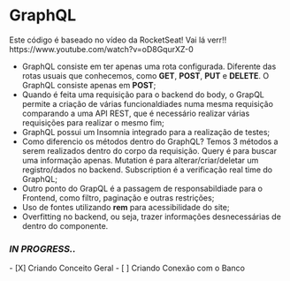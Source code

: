 <!--![alt text](https://github.com/voigtito/GraphQL_Node/)-->
<h1>GraphQL</h1>
<p>Este código é baseado no vídeo da RocketSeat! Vai lá verr!! https://www.youtube.com/watch?v=oD8GqurXZ-0</p>

<ul>
    <li>GraphQL consiste em ter apenas uma rota configurada. Diferente das rotas usuais que conhecemos, como <b>GET</b>, <b>POST</b>, <b>PUT</b> e <b>DELETE</b>. O GraphQL consiste apenas em <b>POST</b>;</li>
    <li>Quando é feita uma requisição para o backend do body, o GrapQL permite a criação de várias funcionaldiades numa mesma requisição comparando a uma API REST, que é necessário realizar várias requisições para realizar o mesmo fim;</li>
    <li>GraphQL possui um Insomnia integrado para a realização de testes;</li> 
    <li>Como diferencio os métodos dentro do GraphQL? Temos 3 métodos a serem realizados dentro do corpo da requisição. Query é para buscar uma informação apenas. Mutation é para alterar/criar/deletar um registro/dados no backend. Subscription é a verificação real time do GraphQL;</li> 
    <li>Outro ponto do GrapQL é a passagem de responsabildiade para o Frontend, como filtro, paginação e outras restrições;</li> 
    <li>Uso de fontes utilizando <b>rem</b> para acessibilidade do site;</li>
     <li>Overfitting no backend, ou seja, trazer informações desnecessárias de dentro do componente.</li> 
</ul>

<h3><i>IN PROGRESS..</i></h3>
- [X] Criando Conceito Geral
- [ ] Criando Conexão com o Banco
